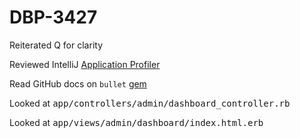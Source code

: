 # **DBP-3427**

Reiterated Q for clarity

Reviewed IntelliJ [Application Profiler](https://youtu.be/OQcyAtukps4)

Read GitHub docs on `bullet` [gem](https://github.com/flyerhzm/bullet)

Looked at <kbd>app/controllers/admin/dashboard_controller.rb
</kbd>

Looked at <kbd>app/views/admin/dashboard/index.html.erb</kbd>


